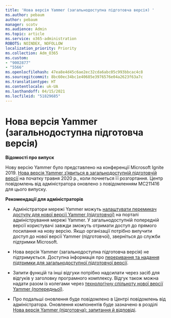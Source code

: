```yaml
---
title: 'Нова версія Yammer (загальнодоступна підготовча версія) '
ms.author: pebaum
author: pebaum
manager: scotv
ms.audience: Admin
ms.topic: article
ms.service: o365-administration
ROBOTS: NOINDEX, NOFOLLOW
localization_priority: Priority
ms.collection: Adm_O365
ms.custom:
- "9002877"
- "5566"
ms.openlocfilehash: 47ea8e4d45c6ae2ec32cda6abc05c993bbcac4c8
ms.sourcegitcommit: 8bc60ec34bc1e40685e3976576e04a2623f63a7c
ms.translationtype: HT
ms.contentlocale: uk-UA
ms.lasthandoff: 04/15/2021
ms.locfileid: "51829685"
---
```

# <a name="new-yammer-public-preview"></a>Нова версія Yammer (загальнодоступна підготовча версія) 

**Відомості про випуск**

Нову версію Yammer було представлено на конференції Microsoft Ignite 2019. [Нова версія Yammer з’явиться в загальнодоступній підготовчій версії](https://docs.microsoft.com/yammer/get-started-with-yammer/newyammer-faq) на початку травня 2020 р., коли почнеться її розгортання. Центр повідомлень від адміністратора оновлено з повідомленням MC211416 для цього випуску.

**Рекомендації для адміністраторів**

- Адміністратори мережі Yammer можуть [налаштувати перемикач доступу для нової версії Yammer (підготовчої)](https://docs.microsoft.com/yammer/get-started-with-yammer/administrative-settings-opt-in-newyammer) на порталі адміністрування мережі Yammer. У загальнодоступній попередній версії користувачі завжди зможуть отримати доступ до прямого посилання на нову версію. Якщо організації потрібно вилучити доступ до нової версії Yammer (підготовчої), зверніться до служби підтримки Microsoft.

- Нова версія Yammer (загальнодоступна підготовча версія) не підтримується. Доступна інформація про [переривання та надання підтримки для загальнодоступної підготовчої версії](https://docs.microsoft.com/yammer/get-started-with-yammer/newyammer-faq#yammer-preview-customer-support).

- Запити функцій та інші відгуки потрібно надсилати через засіб для відгуків у заголовку програмного комплексу. Відгук також можна надати разом із колегами через [технологічну спільноту нової версії Yammer (попередньої)](https://techcommunity.microsoft.com/t5/new-yammer-preview/bd-p/NewYammerPreview).

- Про подальші оновлення буде повідомлено в Центрі повідомлень від адміністратора. Оновлення компонентів буде зазначено в розділі [Нова версія Yammer (підготовча): запитання й відповіді](https://docs.microsoft.com/yammer/get-started-with-yammer/newyammer-faq).
